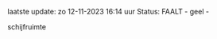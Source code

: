 laatste update: 
zo 12-11-2023 16:14   uur 
Status: FAALT - geel - 
<div class="service Y">schijfruimte</div>